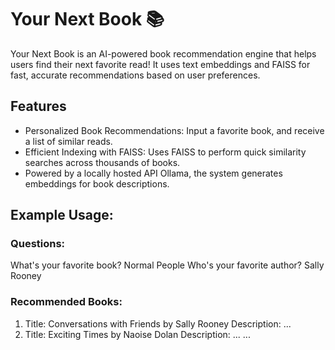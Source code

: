 # Your Next Book 📚
Your Next Book is an AI-powered book recommendation engine that helps users find their next favorite read! It uses text embeddings and FAISS for fast, accurate recommendations based on user preferences.

## Features
- Personalized Book Recommendations: Input a favorite book, and receive a list of similar reads.
- Efficient Indexing with FAISS: Uses FAISS to perform quick similarity searches across thousands of books.
- Powered by a locally hosted API Ollama, the system generates embeddings for book descriptions.

## Example Usage:
### Questions:
What's your favorite book? Normal People
Who's your favorite author? Sally Rooney

### Recommended Books:
1. Title: Conversations with Friends by Sally Rooney
   Description: ...
2. Title: Exciting Times by Naoise Dolan
   Description: ...
...

